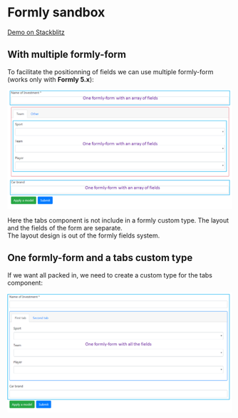 # Formly sandbox

[Demo on Stackblitz](https://stackblitz.com/github/Jukien/Formly-Sandbox)

## With multiple formly-form
To facilitate the positionning of fields we can use multiple formly-form (works only with **Formly 5.x**):

![Multiple formly-form](src/assets/images/multiple-formly-form.PNG "Multiple formly-form")

Here the tabs component is not include in a formly custom type. The layout and the fields of the form are separate.  
The layout design is out of the formly fields system.

## One formly-form and a tabs custom type
If we want all packed in, we need to create a custom type for the tabs component:

![One formly-form](src/assets/images/one-formly-form.PNG "One formly-form")
